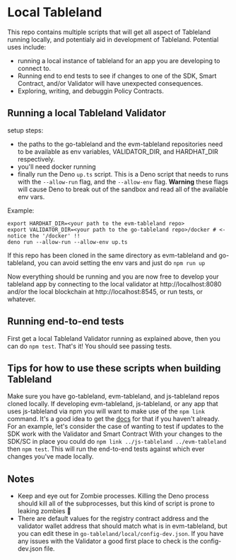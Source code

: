 # Local Tableland

This repo contains multiple scripts that will get all aspect of Tableland running locally, and potentialy aid in development of Tableland.
Potential uses include:
 - running a local instance of tableland for an app you are developing to connect to.
 - Running end to end tests to see if changes to one of the SDK, Smart Contract, and/or Validator will have unexpected consequences.
 - Exploring, writing, and debuggin Policy Contracts.

## Running a local Tableland Validator

setup steps:
 - the paths to the go-tableland and the evm-tableland repositories need to be available as env variables, VALIDATOR_DIR, and HARDHAT_DIR respectively.
 - you'll need docker running
 - finally run the Deno `up.ts` script.  This is a Deno script that needs to runs with the `--allow-run` flag, and the `--allow-env` flag. **Warning** these flags will cause Deno to break out of the sandbox and read all of the available env vars.

Example:

```
export HARDHAT_DIR=<your path to the evm-tableland repo>
export VALIDATOR_DIR=<your path to the go-tableland repo>/docker # <- notice the '/docker' !!
deno run --allow-run --allow-env up.ts
```

If this repo has been cloned in the same directory as evm-tableland and go-tableland, you can avoid setting the env vars and just do `npm run up`

Now everything should be running and you are now free to develop your tableland app by connecting to the local validator at http://localhost:8080 and/or the local blockchain at http://localhost:8545, or run tests, or whatever.

## Running end-to-end tests

First get a local Tableland Validator running as explained above, then you can do `npm test`.  That's it! You should see passing tests.

## Tips for how to use these scripts when building Tableland

Make sure you have go-tableland, evm-tableland, and js-tableland repos cloned locally.
If developing evm-tableland, js-tableland, or any app that uses js-tableland via npm you will want to make use of the `npm link` command.
It's a good idea to get the [docs](https://docs.npmjs.com/cli/v6/commands/npm-link) for that if you haven't already.
For an example, let's consider the case of wanting to test if updates to the SDK work with the Validator and Smart Contract
With your changes to the SDK/SC in place you could do `npm link ../js-tableland ../evm-tableland` then `npm test`.  This will run the end-to-end tests against which ever changes you've made locally.

## Notes

 - Keep and eye out for Zombie processes. Killing the Deno process should kill all of the subprocesses, but this kind of script is prone to leaking zombies 🧟
 - There are default values for the registry contract address and the validator wallet address that should match what is in evm-tableland, but you can edit these in `go-tableland/local/config-dev.json`.  If you have any issues with the Validator a good first place to check is the config-dev.json file.

